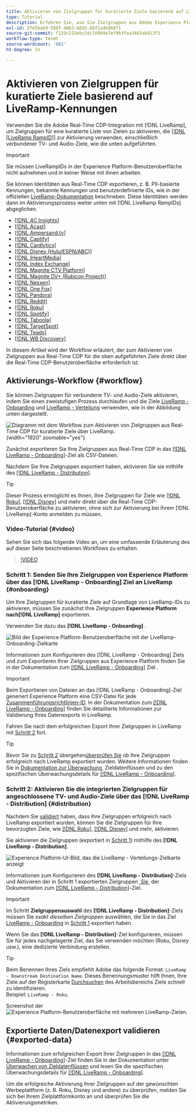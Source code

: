 ```yaml
---
title: Aktivieren von Zielgruppen für kuratierte Ziele basierend auf LiveRamp-Kennungen
type: Tutorial
description: Erfahren Sie, wie Sie Zielgruppen aus Adobe Experience Platform mithilfe der LiveRamp-ID für verbundene TV- und Audio-Ziele und andere Integrationen aktivieren.
exl-id: 37e5bab9-588f-40b3-b65b-68f1a4b868f1
source-git-commit: f129c215ebc5dc169b9a7ef9b3faa3463ab413f3
workflow-type: tm+mt
source-wordcount: '662'
ht-degree: 1%

---
```


# Aktivieren von Zielgruppen für kuratierte Ziele basierend auf LiveRamp-Kennungen

Verwenden Sie die Adobe Real-Time CDP-Integration mit [!DNL LiveRamp], um Zielgruppen für eine kuratierte Liste von Zielen zu aktivieren, die [[!DNL [LiveRamp RampID]]](https://docs.liveramp.com/connect/en/interpreting-rampid,-liveramp-s-people-based-identifier.html) zur Aktivierung verwenden, einschließlich verbundener TV- und Audio-Ziele, wie die unten aufgeführten.

>[!IMPORTANT]
>
>Sie müssen LiveRampIDs in der Experience Platform-Benutzeroberfläche nicht aufnehmen und in keiner Weise mit ihnen arbeiten.
>
> Sie können Identitäten aus Real-Time CDP exportieren, z. B. PII-basierte Kennungen, bekannte Kennungen und benutzerdefinierte IDs, wie in der offiziellen [LiveRamp-Dokumentation](https://docs.liveramp.com/connect/en/identity-and-identifier-terms-and-concepts.html#known-identifiers) beschrieben. Diese Identitäten werden dann im Aktivierungsprozess weiter unten mit [!DNL LiveRamp RampIDs] abgeglichen.


* [[!DNL 4C Insights]](#insights)
* [[!DNL Acast]](#acast)
* [[!DNL Ampersand.tv]](#ampersand-tv)
* [[!DNL Captify]](#captify)
* [[!DNL Cardlytics]](#cardlytics)
* [[!DNL Disney (Hulu/ESPN/ABC)]](#disney)
* [[!DNL iHeartMedia]](#iheartmedia)
* [[!DNL Index Exchange]](#index-exchange)
* [[!DNL Magnite CTV Platform]](#magnite)
* [[!DNL Magnite DV+ (Rubicon Project)]](#magnite-dv)
* [[!DNL Nexxen]](#nexxen)
* [[!DNL One Fox]](#fox)
* [[!DNL Pandora]](#pandora)
* [[!DNL Reddit]](#reddit)
* [[!DNL Roku]](#roku)
* [[!DNL Spotify]](#spotify)
* [[!DNL Taboola]](#taboola)
* [[!DNL TargetSpot]](#targetspot)
* [[!DNL Teads]](#teads)
* [[!DNL WB Discovery]](#wb-discovery)

In diesem Artikel wird der Workflow erläutert, der zum Aktivieren von Zielgruppen aus Real-Time CDP für die oben aufgeführten Ziele direkt über die Real-Time CDP-Benutzeroberfläche erforderlich ist.

## Aktivierungs-Workflow {#workflow}

Sie können Zielgruppen für verbundene TV- und Audio-Ziele aktivieren, indem Sie einen zweistufigen Prozess durchlaufen und die Ziele [LiveRamp - Onboarding](../catalog/advertising/liveramp-onboarding.md) und [LiveRamp - Verteilung](../catalog/advertising/liveramp-distribution.md) verwenden, wie in der Abbildung unten dargestellt.

![Diagramm mit dem Workflow zum Aktivieren von Zielgruppen aus Real-Time CDP für kuratierte Ziele über LiveRamp.](../assets/ui/activate-curated-destinations-liveramp/workflow-diagram.png){width="1920" zoomable="yes"}

Zunächst exportieren Sie Ihre Zielgruppen aus Real-Time CDP in das [[!DNL LiveRamp - Onboarding]](../catalog/advertising/liveramp-onboarding.md)-Ziel als CSV-Dateien.

Nachdem Sie Ihre Zielgruppen exportiert haben, aktivieren Sie sie mithilfe des [[!DNL LiveRamp - Distribution]](../catalog/advertising/liveramp-distribution.md).

>[!TIP]
>
>Dieser Prozess ermöglicht es Ihnen, Ihre Zielgruppen für Ziele wie [[!DNL Roku]](../catalog/advertising/liveramp-distribution.md#roku), [[!DNL Disney]](../catalog/advertising/liveramp-distribution.md#disney) und mehr direkt über die Real-Time CDP-Benutzeroberfläche zu aktivieren, ohne sich zur Aktivierung bei Ihrem [!DNL LiveRamp]-Konto anmelden zu müssen.

### Video-Tutorial {#video}

Sehen Sie sich das folgende Video an, um eine umfassende Erläuterung des auf dieser Seite beschriebenen Workflows zu erhalten.

>[!VIDEO](https://video.tv.adobe.com/v/3452666?captions=ger)

### Schritt 1: Senden Sie Ihre Zielgruppen von Experience Platform über das [!DNL LiveRamp - Onboarding] Ziel an LiveRamp {#onboarding}

Um Ihre Zielgruppen für kuratierte Ziele auf Grundlage von LiveRamp-IDs zu aktivieren, müssen Sie zunächst Ihre Zielgruppen **Experience Platform nach[!DNL LiveRamp]** exportieren.

Verwenden Sie dazu das **[!DNL LiveRamp - Onboarding]** .

![Bild der Experience Platform-Benutzeroberfläche mit der LiveRamp-Onboarding-Zielkarte](../assets/ui/activate-curated-destinations-liveramp/liveramp-onboarding-catalog.png)

Informationen zum Konfigurieren des [!DNL LiveRamp - Onboarding] Ziels und zum Exportieren Ihrer Zielgruppen aus Experience Platform finden Sie in der Dokumentation zum [[!DNL LiveRamp - Onboarding]](../catalog/advertising/liveramp-onboarding.md) Ziel .

>[!IMPORTANT]
>
>Beim Exportieren von Dateien an das [!DNL LiveRamp - Onboarding]-Ziel generiert Experience Platform eine CSV-Datei für jede [Zusammenführungsrichtlinien-ID](../../profile/merge-policies/overview.md). In der Dokumentation zum [[!DNL LiveRamp - Onboarding]](../catalog/advertising/liveramp-onboarding.md) finden Sie detaillierte Informationen zur Validierung Ihres Datenexports in LiveRamp.


Fahren Sie nach dem erfolgreichen Export Ihrer Zielgruppen in LiveRamp mit [Schritt 2](#distribution) fort.

>[!TIP]
>
>Bevor Sie zu [Schritt 2](#distribution) übergehen[&#x200B; überprüfen Sie](../catalog/advertising/liveramp-onboarding.md#exported-data) ob Ihre Zielgruppen erfolgreich nach LiveRamp exportiert wurden. Weitere Informationen finden Sie in [&#x200B; Dokumentation zur Überwachung &#x200B;](../../dataflows/ui/monitor-destinations.md#dataflow-runs-for-batch-destinations) Zieldatenflüssen und zu den spezifischen Überwachungsdetails für [[!DNL LiveRamp - Onboarding]](../catalog/advertising/liveramp-onboarding.md#exported-data).

### Schritt 2: Aktivieren Sie die integrierten Zielgruppen für angeschlossene TV- und Audio-Ziele über das [!DNL LiveRamp - Distribution] {#distribution}

Nachdem Sie [validiert](../catalog/advertising/liveramp-onboarding.md#exported-data) haben, dass Ihre Zielgruppen erfolgreich nach LiveRamp exportiert wurden, können Sie die Zielgruppen für Ihre bevorzugten Ziele, wie [[!DNL Roku]](../catalog/advertising/liveramp-distribution.md#roku), [[!DNL Disney]](../catalog/advertising/liveramp-distribution.md#disney) und mehr, aktivieren.

Sie aktivieren die Zielgruppen (exportiert in [Schritt 1](#onboarding)) mithilfe des **[!DNL LiveRamp - Distribution]**.

![Experience Platform-UI-Bild, das die LiveRamp - Verteilungs-Zielkarte anzeigt](../assets/ui/activate-curated-destinations-liveramp/liveramp-distribution-catalog.png)

Informationen zum Konfigurieren des **[!DNL LiveRamp - Distribution]**-Ziels und Aktivieren der in Schritt 1 exportierten Zielgruppen [&#x200B; Sie &#x200B;](#onboarding) der Dokumentation zum [[!DNL LiveRamp - Distribution]](../catalog/advertising/liveramp-distribution.md)-Ziel.

>[!IMPORTANT]
>
>Im Schritt **Zielgruppenauswahl** des **[!DNL LiveRamp - Distribution]**-Ziels müssen Sie *exakt dieselben Zielgruppen* auswählen, die Sie in das Ziel [LiveRamp - Onboarding](../catalog/advertising/liveramp-onboarding.md) in [Schritt 1](#onboarding) exportiert haben.

Wenn Sie das **[!DNL LiveRamp - Distribution]**-Ziel konfigurieren, müssen Sie für jedes nachgelagerte Ziel, das Sie verwenden möchten (Roku, Disney usw.), eine dedizierte Verbindung erstellen.

>[!TIP]
>
>Beim Benennen Ihres Ziels empfiehlt Adobe das folgende Format: `LiveRamp - Downstream Destination Name`. Dieses Benennungsmuster hilft Ihnen, Ihre Ziele auf der Registerkarte [Durchsuchen](../ui/destinations-workspace.md#browse) des Arbeitsbereichs Ziele schnell zu identifizieren.
><br>
>Beispiel: `LiveRamp - Roku`.

Screenshot der ![Experience Platform-Benutzeroberfläche mit mehreren LiveRamp-Zielen.](../assets/ui/activate-curated-destinations-liveramp/liveramp-naming.png)

## Exportierte Daten/Datenexport validieren {#exported-data}

Informationen zum erfolgreichen Export Ihrer Zielgruppen in das [[!DNL LiveRamp - Onboarding]](../catalog/advertising/liveramp-onboarding.md)-Ziel finden Sie in der Dokumentation unter [Überwachen von Zieldatenflüssen](../../dataflows/ui/monitor-destinations.md#dataflow-runs-for-batch-destinations) und lesen Sie die spezifischen Überwachungsdetails für [[!DNL LiveRamp - Onboarding]](../catalog/advertising/liveramp-onboarding.md#exported-data).

Um die erfolgreiche Aktivierung Ihrer Zielgruppen auf der gewünschten Werbeplattform (z. B. Roku, Disney und andere) zu überprüfen, melden Sie sich bei Ihrem Zielplattformkonto an und überprüfen Sie die Aktivierungsmetriken.
